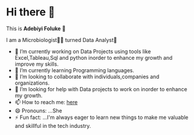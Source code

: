 # Hi there 👋
This is **Adebiyi Foluke** 🥰

I am a Microbiologist👩‍🔬 turned Data Analyst🤪
- 🔭 I’m currently working on Data Projects using tools like Excel,Tableau,Sql and python inorder to enhance my growth and improve my skills.
- 🌱 I’m currently learning Programming languages.
- 👯 I’m looking to collaborate with individuals,companies and organizations.
- 🤔 I’m looking for help with Data projects to work on inorder to enhance my growth.
- 📫 How to reach me: [here](https://www.linkedin.com/in/adebiyi-foluke-christianah16/)
- 😄 Pronouns: ...She
- ⚡ Fun fact: ...I'm always eager to learn new things to make me valuable and skillful in the tech industry.
